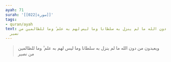 ```yaml
---
ayah: 71
surah: '[[022|سورة]]'
tags:
- quran/ayah
text: ويعبدون من دون الله ما لم ينزل به سلطانا وما ليس لهم به علم ۗ وما للظالمين من
  نصير
---
```

> ويعبدون من دون الله ما لم ينزل به سلطانا وما ليس لهم به علم ۗ وما للظالمين من نصير
